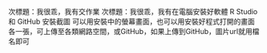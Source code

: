 
次標題：我很乖，我有交作業
次標題：我很乖，我有在電腦安裝好軟體
R Studio 和 GitHub 安裝截圖
可以用安裝中的螢幕畫面，也可以用安裝好程式打開的畫面
各一張，可上傳至各類網路空間，或GitHub，如果上傳到GitHub，圖片url就用檔名即可
